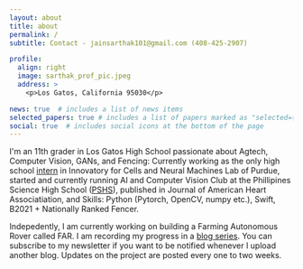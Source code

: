 ```yaml
---
layout: about
title: about
permalink: /
subtitle: Contact - jainsarthak101@gmail.com (408-425-2907)

profile:
  align: right
  image: sarthak_prof_pic.jpeg
  address: >
    <p>Los Gatos, California 95030</p>

news: true  # includes a list of news items
selected_papers: true # includes a list of papers marked as "selected={true}"
social: true  # includes social icons at the bottom of the page
---
```


I'm an 11th grader in Los Gatos High School passionate about Agtech, Computer Vision, GANs, and Fencing: Currently working as the only high school [intern](https://schaterji.io/team/sarthak-jain.html) in Innovatory for Cells and Neural Machines Lab of Purdue, started and currently running AI and Computer Vision Club at the Phillipines Science High School ([PSHS](http://www.pshs.edu.ph/)), published in Journal of American Heart Associatiation, and  Skills: Python (Pytorch, OpenCV, numpy etc.), Swift, B2021 + Nationally Ranked Fencer.

Indepedently, I am currently working on building a Farming Autonomous Rover called FAR. I am recording my progress in a [blog series](https://sarthakj.substack.com/). You can subscribe to my newsletter if you want to be notified whenever I upload another blog. Updates on the project are posted every one to two weeks.  




